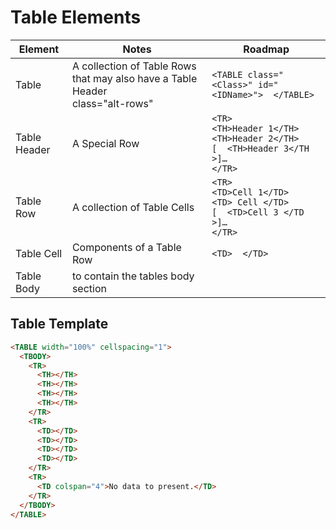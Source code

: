 # Table Elements
| Element|Notes|Roadmap |  
| --- | --- | --- |  
| Table|A collection of Table Rows that may also have a Table Header <BR> class="alt-rows"|`<TABLE class="<Class>" id="<IDName>">  </TABLE>` |  
| Table Header|A Special Row|`<TR>` <BR>   `<TH>Header 1</TH>` <BR>   `<TH>Header 2</TH>` <BR> `[  <TH>Header 3</TH >]…` <BR> `</TR>` |  
| Table Row|A collection of Table Cells|`<TR>` <BR>   `<TD>Cell 1</TD>` <BR>   `<TD> Cell </TD>` <BR> `[  <TD>Cell 3 </TD >]…` <BR> `</TR>` |  
| Table Cell|Components of a Table Row|`<TD>  </TD>` |  
| Table Body | to contain the tables body section | <TBODY></TBODY> |  

## Table Template
```html
<TABLE width="100%" cellspacing="1">
  <TBODY>
    <TR>
      <TH></TH>
      <TH></TH>
      <TH></TH>
      <TH></TH>
    </TR>
    <TR>
      <TD></TD>
      <TD></TD>
      <TD></TD>
      <TD></TD>
    </TR>      
    <TR>
      <TD colspan="4">No data to present.</TD>
    </TR>
  </TBODY>
</TABLE>
```

